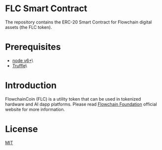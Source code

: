 # FLC Smart Contract

The repository contains the ERC-20 Smart Contract for Flowchain digital assets (the FLC token).

# Prerequisites

* [node v6+](https://nodejs.org)\
* [Truffle](https://truffleframework.com)\

# Introduction

FlowchainCoin (FLC) is a utility token that can be used in tokenized hardware and AI dapp platforms. Please read [Flowchain Foundation](https://flowchain.co/token.html) official website for more information.

# License

[MIT](https://github.com/flowchain/smart-contracts/blob/master/LICENSE)

